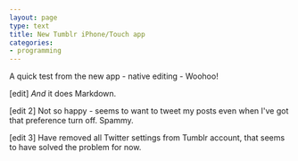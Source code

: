 ```yaml
---
layout: page
type: text
title: New Tumblr iPhone/Touch app
categories: 
- programming
---
```

A quick test from the new app - native editing - Woohoo!

[edit] _And_  it does Markdown.

[edit 2] Not so happy - seems to want to tweet my posts even when I've got that preference turn off. Spammy.  

[edit 3] Have removed all Twitter settings from Tumblr account, that seems to have solved the problem for now. 
